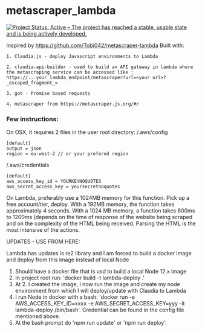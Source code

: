 # metascraper_lambda

<a href="https://www.repostatus.org/#active"><img src="https://www.repostatus.org/badges/latest/active.svg" alt="Project Status: Active – The project has reached a stable, usable state and is being actively developed." /></a>

Inspired by https://github.com/Tobi042/metascraper-lambda
Built with:
	
	1. Claudia.js - deploy Javascript environments to Lambda
	
	2. claudia-api-builder - used to build an API gateway in lambda where the metascraping service can be accessed like :
	https://...your_lambda_endpoint/metascraper?url=<your url>?_escaped_fragment_=
	
	3. got - Promise based requests
	
	4. metascraper from https://metascraper.js.org/#/
	
### Few instructions:
On OSX, it requires 2 files in the user root directory:
/.aws/config
```
[default]
output = json
region = eu-west-2 // or your prefered region
```


/.aws/credentials

```
[default]
aws_access_key_id = YOURKEYNOQUOTES
aws_secret_access_key = yoursecretnoquotes
```

On Lambda, preferably use a 1024MB memory for this function. Pick up a free account/tier, deploy. With a 192MB memory, the function takes approximately 4 seconds. With a 1024 MB memory, a function takes 600ms to 1200ms (depends on the time of response of the website being scraped and on the complexity of the HTML being received. Parsing the HTML is the most intensive of the actions.


UPDATES - USE FROM HERE:

Lambda has updates is re2 library and I am forced to build a docker image and deploy from this image instead of local Node

1. Should have a docker file that is usd to build a local Node 12.x image
2. In project root run: 'docker build -t lambda-deploy .'
3. At 2. I created the image, I now run the image and create my node environment from which I will deploy/update with Claudia to Lambda
4. I run Node in docker with a bash: 'docker run -e AWS_ACCESS_KEY_ID=xxxx -e AWS_SECRET_ACCESS_KEY=yyy -it lambda-deploy /bin/bash'. Credential can be found in the config file mentioned above.
5. At the bash prompt do 'npm run update' or 'npm run deploy'. 

